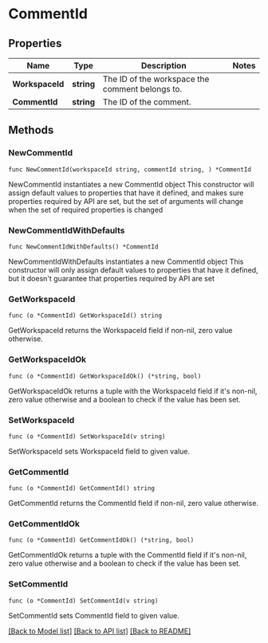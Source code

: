 # CommentId

## Properties

Name | Type | Description | Notes
------------ | ------------- | ------------- | -------------
**WorkspaceId** | **string** | The ID of the workspace the comment belongs to. | 
**CommentId** | **string** | The ID of the comment. | 

## Methods

### NewCommentId

`func NewCommentId(workspaceId string, commentId string, ) *CommentId`

NewCommentId instantiates a new CommentId object
This constructor will assign default values to properties that have it defined,
and makes sure properties required by API are set, but the set of arguments
will change when the set of required properties is changed

### NewCommentIdWithDefaults

`func NewCommentIdWithDefaults() *CommentId`

NewCommentIdWithDefaults instantiates a new CommentId object
This constructor will only assign default values to properties that have it defined,
but it doesn't guarantee that properties required by API are set

### GetWorkspaceId

`func (o *CommentId) GetWorkspaceId() string`

GetWorkspaceId returns the WorkspaceId field if non-nil, zero value otherwise.

### GetWorkspaceIdOk

`func (o *CommentId) GetWorkspaceIdOk() (*string, bool)`

GetWorkspaceIdOk returns a tuple with the WorkspaceId field if it's non-nil, zero value otherwise
and a boolean to check if the value has been set.

### SetWorkspaceId

`func (o *CommentId) SetWorkspaceId(v string)`

SetWorkspaceId sets WorkspaceId field to given value.


### GetCommentId

`func (o *CommentId) GetCommentId() string`

GetCommentId returns the CommentId field if non-nil, zero value otherwise.

### GetCommentIdOk

`func (o *CommentId) GetCommentIdOk() (*string, bool)`

GetCommentIdOk returns a tuple with the CommentId field if it's non-nil, zero value otherwise
and a boolean to check if the value has been set.

### SetCommentId

`func (o *CommentId) SetCommentId(v string)`

SetCommentId sets CommentId field to given value.



[[Back to Model list]](../README.md#documentation-for-models) [[Back to API list]](../README.md#documentation-for-api-endpoints) [[Back to README]](../README.md)


